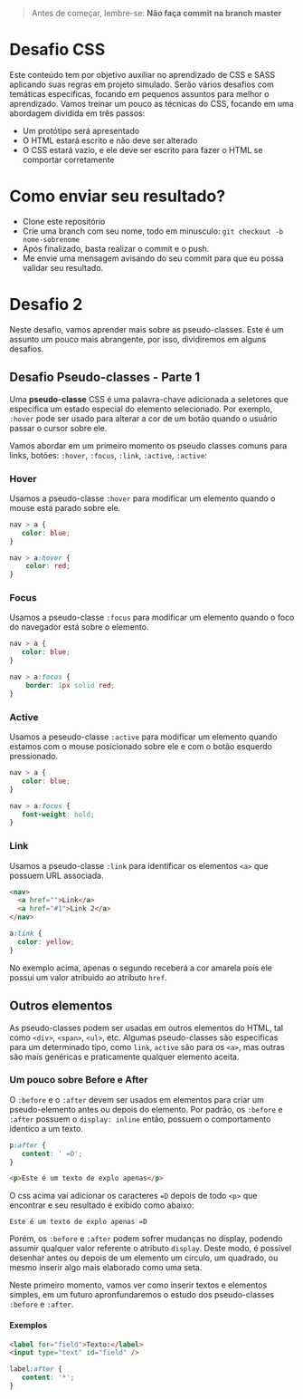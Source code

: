 > Antes de começar, lembre-se: **Não faça commit na branch master**

# Desafio CSS
Este conteúdo tem por objetivo auxiliar no aprendizado de CSS e SASS aplicando suas regras em projeto simulado. Serão vários desafios com temáticas específicas, focando em pequenos assuntos para melhor o aprendizado.
Vamos treinar um pouco as técnicas do CSS, focando em uma abordagem dividida em três passos:

* Um protótipo será apresentado
* O HTML estará escrito e não deve ser alterado
* O CSS estará vazio, e ele deve ser escrito para fazer o HTML se comportar corretamente

# Como enviar seu resultado?
* Clone este repositório
* Crie uma branch com seu nome, todo em minusculo: `git checkout -b nome-sobrenome`
* Após finalizado, basta realizar o commit e o push.
* Me envie uma mensagem avisando do seu commit para que eu possa validar seu resultado.

# Desafio 2
Neste desafio, vamos aprender mais sobre as pseudo-classes.
Este é um assunto um pouco mais abrangente, por isso, dividiremos em alguns desafios.

## Desafio Pseudo-classes - Parte 1
Uma **pseudo-classe** CSS é uma palavra-chave adicionada a seletores que especifica um estado especial do elemento selecionado. Por exemplo, `:hover` pode ser usado para alterar a cor de um botão quando o usuário passar o cursor sobre ele.

Vamos abordar em um primeiro momento os pseudo classes comuns para links, botões: `:hover`, `:focus`, `:link`, `:active`, `:active`:

### Hover
Usamos a pseudo-classe `:hover` para modificar um elemento quando o mouse está parado sobre ele.

```css
nav > a {
   color: blue;
}

nav > a:hover {
    color: red;
}
```

### Focus
Usamos a pseudo-classe `:focus` para modificar um elemento quando o foco do navegador está sobre o elemento.

```css
nav > a {
   color: blue;
}

nav > a:focus {
    border: 1px solid red;
}
```

### Active
Usamos a peseudo-classe `:active` para modificar um elemento quando estamos com o mouse posicionado sobre ele e com o botão esquerdo pressionado.

```css
nav > a {
   color: blue;
}

nav > a:focus {
   font-weight: bold;
}
```

### Link
Usamos a pseudo-classe `:link` para identificar os elementos `<a>` que possuem URL associada.
```html
<nav>
  <a href="">Link</a>
  <a href="#1">Link 2</a>
</nav>
```

```css
a:link {
  color: yellow;
}
```

No exemplo acima, apenas o segundo <a> receberá a cor amarela pois ele possui um valor atribuido ao atributo `href`.

## Outros elementos
As pseudo-classes podem ser usadas em outros elementos do HTML, tal como `<div>`, `<span>`, `<ul>`, etc.
Algumas pseudo-classes são especificas para um determinado tipo, como `link`, `active` são para os `<a>`, mas outras são mais genéricas e praticamente qualquer elemento aceita.

### Um pouco sobre Before e After
O `:before` e o `:after` devem ser usados em elementos para criar um pseudo-elemento antes ou depois do elemento.
Por padrão, os `:before` e `:after` possuem o `display: inline` então, possuem o comportamento identico a um texto.

```css
p:after {
   content: ' =D';
}
```
```html
<p>Este é um texto de explo apenas</p>
```

O css acima vai adicionar os caracteres `=D` depois de todo `<p>` que encontrar e seu resultado é exibido como abaixo:

```
Este é um texto de explo apenas =D
```

Porém, os `:before` e `:after` podem sofrer mudanças no display, podendo assumir qualquer valor referente o atributo `display`. Deste modo, é possível desenhar antes ou depois de um elemento um circulo, um quadrado, ou mesmo inserir algo mais elaborado como uma seta.

Neste primeiro momento, vamos ver como inserir textos e elementos simples, em um futuro apronfundaremos o estudo dos pseudo-classes `:before` e `:after`.

#### Exemplos
```html
<label for="field">Texto:</label>
<input type="text" id="field" />
```

```css
label:after {
   content: '*';
}
```

